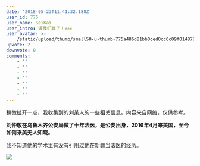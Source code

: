 ```yaml
---
date: '2018-05-23T11:41:32.188Z'
user_id: 775
user_name: SeiKai
user_intro: 该我们赢了！✊✊✊
user_avatar: >-
    /static/upload/thumb/small50-u-thumb-775a486d81bb0ced0cc6c09f014878b3a5919a82eee.png
upvote: 2
downvote: 0
comments:
    - ''
    - ''
    - ''
    - ''
    - ''
    - ''
    - ''
---
```


稍微扯开一点，我收集到的刘某人的一些相关信息。内容来自网络，仅供参考。

**刘仲敬在乌鲁木齐公安局做了十年法医，是公安出身，2016年4月来美国，至今如何来美无人知晓。**

我不知道他的学术里有没有引用过他在新疆当法医的经历。

![](https://web.archive.org:443/web/20180529145306im_/https://pincimg.com/posts/85416/82c3455f9c1ab6c63c48e7bcb02522bb.jpg)
